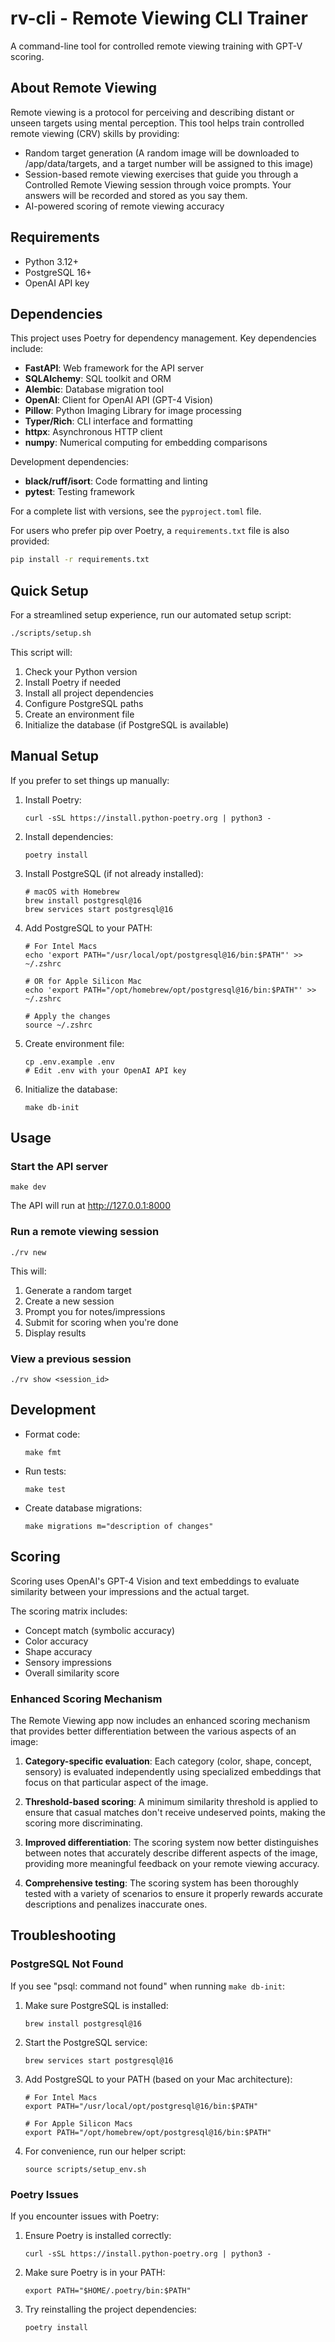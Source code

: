 # rv-cli - Remote Viewing CLI Trainer

A command-line tool for controlled remote viewing training with GPT-V scoring.

## About Remote Viewing

Remote viewing is a protocol for perceiving and describing distant or unseen targets using mental perception. This tool helps train controlled remote viewing (CRV) skills by providing:

- Random target generation (A random image will be downloaded to /app/data/targets, and a target number will be assigned to this image)
- Session-based remote viewing exercises that guide you through a Controlled Remote Viewing session through voice prompts. Your answers will be recorded and stored as you say them.
- AI-powered scoring of remote viewing accuracy

## Requirements

- Python 3.12+
- PostgreSQL 16+
- OpenAI API key

## Dependencies

This project uses Poetry for dependency management. Key dependencies include:

- **FastAPI**: Web framework for the API server
- **SQLAlchemy**: SQL toolkit and ORM
- **Alembic**: Database migration tool
- **OpenAI**: Client for OpenAI API (GPT-4 Vision)
- **Pillow**: Python Imaging Library for image processing
- **Typer/Rich**: CLI interface and formatting
- **httpx**: Asynchronous HTTP client
- **numpy**: Numerical computing for embedding comparisons

Development dependencies:
- **black/ruff/isort**: Code formatting and linting
- **pytest**: Testing framework

For a complete list with versions, see the `pyproject.toml` file.

For users who prefer pip over Poetry, a `requirements.txt` file is also provided:
```bash
pip install -r requirements.txt
```

## Quick Setup

For a streamlined setup experience, run our automated setup script:

```bash
./scripts/setup.sh
```

This script will:
1. Check your Python version
2. Install Poetry if needed
3. Install all project dependencies
4. Configure PostgreSQL paths
5. Create an environment file
6. Initialize the database (if PostgreSQL is available)

## Manual Setup

If you prefer to set things up manually:

1. Install Poetry:
   ```
   curl -sSL https://install.python-poetry.org | python3 -
   ```

2. Install dependencies:
   ```
   poetry install
   ```

3. Install PostgreSQL (if not already installed):
   ```
   # macOS with Homebrew
   brew install postgresql@16
   brew services start postgresql@16
   ```

4. Add PostgreSQL to your PATH:
   ```
   # For Intel Macs
   echo 'export PATH="/usr/local/opt/postgresql@16/bin:$PATH"' >> ~/.zshrc
   
   # OR for Apple Silicon Mac
   echo 'export PATH="/opt/homebrew/opt/postgresql@16/bin:$PATH"' >> ~/.zshrc
   
   # Apply the changes
   source ~/.zshrc
   ```

5. Create environment file:
   ```
   cp .env.example .env
   # Edit .env with your OpenAI API key
   ```

6. Initialize the database:
   ```
   make db-init
   ```

## Usage

### Start the API server

```
make dev
```

The API will run at http://127.0.0.1:8000

### Run a remote viewing session

```
./rv new
```

This will:
1. Generate a random target
2. Create a new session
3. Prompt you for notes/impressions
4. Submit for scoring when you're done
5. Display results

### View a previous session

```
./rv show <session_id>
```

## Development

- Format code:
   ```
   make fmt
   ```

- Run tests:
   ```
   make test
   ```

- Create database migrations:
   ```
   make migrations m="description of changes"
   ```

## Scoring

Scoring uses OpenAI's GPT-4 Vision and text embeddings to evaluate similarity between your impressions and the actual target.

The scoring matrix includes:
- Concept match (symbolic accuracy)
- Color accuracy
- Shape accuracy
- Sensory impressions
- Overall similarity score

### Enhanced Scoring Mechanism

The Remote Viewing app now includes an enhanced scoring mechanism that provides better differentiation between the various aspects of an image:

1. **Category-specific evaluation**: Each category (color, shape, concept, sensory) is evaluated independently using specialized embeddings that focus on that particular aspect of the image.

2. **Threshold-based scoring**: A minimum similarity threshold is applied to ensure that casual matches don't receive undeserved points, making the scoring more discriminating.

3. **Improved differentiation**: The scoring system now better distinguishes between notes that accurately describe different aspects of the image, providing more meaningful feedback on your remote viewing accuracy.

4. **Comprehensive testing**: The scoring system has been thoroughly tested with a variety of scenarios to ensure it properly rewards accurate descriptions and penalizes inaccurate ones.

## Troubleshooting

### PostgreSQL Not Found

If you see "psql: command not found" when running `make db-init`:

1. Make sure PostgreSQL is installed:
   ```
   brew install postgresql@16
   ```
2. Start the PostgreSQL service:
   ```
   brew services start postgresql@16
   ```
3. Add PostgreSQL to your PATH (based on your Mac architecture):
   ```
   # For Intel Macs
   export PATH="/usr/local/opt/postgresql@16/bin:$PATH"
   
   # For Apple Silicon Macs
   export PATH="/opt/homebrew/opt/postgresql@16/bin:$PATH"
   ```
4. For convenience, run our helper script:
   ```
   source scripts/setup_env.sh
   ```
   
### Poetry Issues

If you encounter issues with Poetry:

1. Ensure Poetry is installed correctly:
   ```
   curl -sSL https://install.python-poetry.org | python3 -
   ```

2. Make sure Poetry is in your PATH:
   ```
   export PATH="$HOME/.poetry/bin:$PATH"
   ```

3. Try reinstalling the project dependencies:
   ```
   poetry install
   ``` 